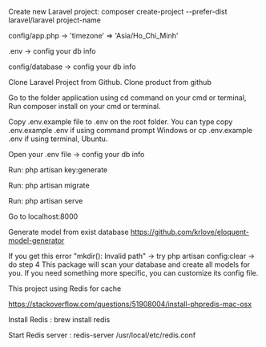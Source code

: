 Create new Laravel project:
composer create-project --prefer-dist laravel/laravel project-name

config/app.php -> 'timezone' => 'Asia/Ho_Chi_Minh'

.env -> config your db info

config/database -> config your db info

Clone Laravel Project from Github.
Clone product from github

Go to the folder application using cd command on your cmd or terminal, Run composer install on your cmd or terminal.

Copy .env.example file to .env on the root folder. You can type copy .env.example .env if using command prompt Windows or cp .env.example .env if using terminal, Ubuntu.

Open your .env file -> config your db info

Run: php artisan key:generate

Run: php artisan migrate

Run: php artisan serve

Go to localhost:8000

Generate model from exist database
https://github.com/krlove/eloquent-model-generator

If you get this error "mkdir(): Invalid path" -> try php artisan config:clear -> do step 4 This package will scan your database and create all models for you. If you need something more specific, you can customize its config file.

This project using Redis for cache

https://stackoverflow.com/questions/51908004/install-phpredis-mac-osx

Install Redis : brew install redis

Start Redis server : redis-server /usr/local/etc/redis.conf
